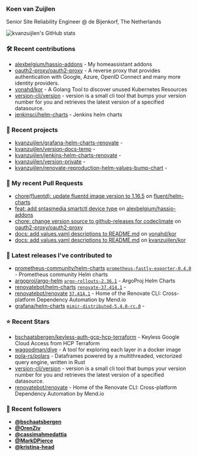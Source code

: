 ### Koen van Zuijlen

Senior Site Reliability Engineer @ de Bijenkorf, The Netherlands

![kvanzuijlen's GitHub stats](https://github-readme-stats.vercel.app/api?username=kvanzuijlen&show=reviews,discussions_started,discussions_answered,prs_merged,prs_merged_percentage&show_icons=true&theme=dark&cache_seconds=86400)

### 🛠️ Recent contributions

- [alexbelgium/hassio-addons](https://github.com/alexbelgium/hassio-addons) - My homeassistant addons
- [oauth2-proxy/oauth2-proxy](https://github.com/oauth2-proxy/oauth2-proxy) - A reverse proxy that provides authentication with Google, Azure, OpenID Connect and many more identity providers.
- [yonahd/kor](https://github.com/yonahd/kor) - A Golang Tool to discover unused Kubernetes Resources 
- [version-cli/version](https://github.com/version-cli/version) - version is a small cli tool that bumps your version number for you and retrieves the latest version of a specified datasource.
- [jenkinsci/helm-charts](https://github.com/jenkinsci/helm-charts) - Jenkins helm charts

### 🌱 Recent projects

- [kvanzuijlen/grafana-helm-charts-renovate](https://github.com/kvanzuijlen/grafana-helm-charts-renovate) - 
- [kvanzuijlen/version-docs-temp](https://github.com/kvanzuijlen/version-docs-temp) - 
- [kvanzuijlen/jenkins-helm-charts-renovate](https://github.com/kvanzuijlen/jenkins-helm-charts-renovate) - 
- [kvanzuijlen/version-private](https://github.com/kvanzuijlen/version-private) - 
- [kvanzuijlen/renovate-reproduction-helm-values-bump-chart](https://github.com/kvanzuijlen/renovate-reproduction-helm-values-bump-chart) - 

### 🚧 My recent Pull Requests

- [chore(fluentd): update fluentd image version to 1.16.5](https://github.com/fluent/helm-charts/pull/518) on [fluent/helm-charts](https://github.com/fluent/helm-charts)
- [feat: add sntasmedia smartctl device type](https://github.com/alexbelgium/hassio-addons/pull/1428) on [alexbelgium/hassio-addons](https://github.com/alexbelgium/hassio-addons)
- [chore: change version source to github-releases for codeclimate](https://github.com/oauth2-proxy/oauth2-proxy/pull/2665) on [oauth2-proxy/oauth2-proxy](https://github.com/oauth2-proxy/oauth2-proxy)
- [docs: add values.yaml descriptions to README.md](https://github.com/yonahd/kor/pull/281) on [yonahd/kor](https://github.com/yonahd/kor)
- [docs: add values.yaml descriptions to README.md](https://github.com/kvanzuijlen/kor/pull/1) on [kvanzuijlen/kor](https://github.com/kvanzuijlen/kor)

### 🚀 Latest releases I've contributed to

- [prometheus-community/helm-charts](https://github.com/prometheus-community/helm-charts) [`prometheus-fastly-exporter-0.4.0`](https://github.com/prometheus-community/helm-charts/releases/tag/prometheus-fastly-exporter-0.4.0) - Prometheus community Helm charts
- [argoproj/argo-helm](https://github.com/argoproj/argo-helm) [`argo-rollouts-2.36.1`](https://github.com/argoproj/argo-helm/releases/tag/argo-rollouts-2.36.1) - ArgoProj Helm Charts
- [renovatebot/helm-charts](https://github.com/renovatebot/helm-charts) [`renovate-37.414.1`](https://github.com/renovatebot/helm-charts/releases/tag/renovate-37.414.1) - 
- [renovatebot/renovate](https://github.com/renovatebot/renovate) [`37.414.1`](https://github.com/renovatebot/renovate/releases/tag/37.414.1) - Home of the Renovate CLI: Cross-platform Dependency Automation by Mend.io
- [grafana/helm-charts](https://github.com/grafana/helm-charts) [`mimir-distributed-5.4.0-rc.0`](https://github.com/grafana/helm-charts/releases/tag/mimir-distributed-5.4.0-rc.0) - 

### ⭐ Recent Stars

- [bschaatsbergen/keyless-auth-gcp-hcp-terraform](https://github.com/bschaatsbergen/keyless-auth-gcp-hcp-terraform) - Keyless Google Cloud Access from HCP Terraform
- [wagoodman/dive](https://github.com/wagoodman/dive) - A tool for exploring each layer in a docker image
- [pola-rs/polars](https://github.com/pola-rs/polars) - Dataframes powered by a multithreaded, vectorized query engine, written in Rust
- [version-cli/version](https://github.com/version-cli/version) - version is a small cli tool that bumps your version number for you and retrieves the latest version of a specified datasource.
- [renovatebot/renovate](https://github.com/renovatebot/renovate) - Home of the Renovate CLI: Cross-platform Dependency Automation by Mend.io

### 👀 Recent followers

- [**@bschaatsbergen**](https://github.com/bschaatsbergen)
- [**@OrenZiv**](https://github.com/OrenZiv)
- [**@cassimahmedattia**](https://github.com/cassimahmedattia)
- [**@MarkDPierce**](https://github.com/MarkDPierce)
- [**@kristina-head**](https://github.com/kristina-head)
